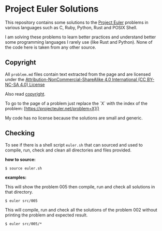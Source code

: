 # Project Euler Solutions

This repository contains some solutions to the [Project Euler](
https://projecteuler.net/about) problems in various languages such as
C, Ruby, Python, Rust and POSIX Shell.

I am solving these problems to learn better practices and understand
better some programming languages I rarely use (like Rust and Python).
None of the code here is taken from any other source.

## Copyright

All `problem.md` files contain text extracted from the page and are
licensed under the [Attribution-NonCommercial-ShareAlike 4.0
International (CC BY-NC-SA 4.0) License](
https://creativecommons.org/licenses/by-nc-sa/4.0/)

Also read [copyright](https://projecteuler.net/copyright).

To go to the page of a problem just replace the \`X\` with the index
of the problem: [https://projecteuler.net/problem=X]()

My code has no license because the solutions are small and generic.

## Checking

To see if there is a shell script `euler.sh` that can sourced and used
to compile, run, check and clean all directories and files provided.

**how to source:**

	$ source euler.sh

**examples:**

This will show the problem 005 then compile, run and check all
solutions in that directory.

	$ euler src/005

This will compile, run and check all the solutions of the problem 002
without printing the problem and expected result.

	$ euler src/005/*

